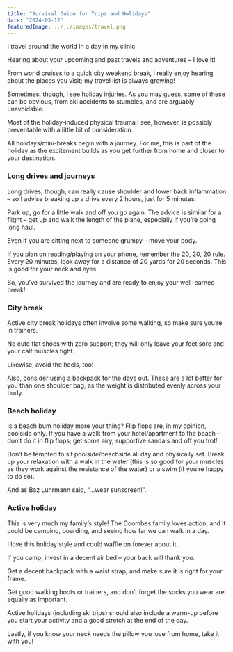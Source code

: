 ```yaml
---
title: "Survival Guide for Trips and Holidays"
date: "2024-03-12"
featuredImage: ../../images/travel.png
---
```


I travel around the world in a day in my clinic.

Hearing about your upcoming and past travels and adventures – I love it!

From world cruises to a quick city weekend break, I really enjoy hearing about the places you visit; my travel list is always growing!

Sometimes, though, I see holiday injuries. As you may guess, some of these can be obvious, from ski accidents to stumbles, and are arguably unavoidable.

Most of the holiday-induced physical trauma I see, however, is possibly preventable with a little bit of consideration.

All holidays/mini-breaks begin with a journey. For me, this is part of the holiday as the excitement builds as you get further from home and closer to your destination.

### Long drives and journeys

Long drives, though, can really cause shoulder and lower back inflammation – so I advise breaking up a drive every 2 hours, just for 5 minutes.

Park up, go for a little walk and off you go again. The advice is similar for a flight – get up and walk the length of the plane, especially if you’re going long haul.

Even if you are sitting next to someone grumpy – move your body.

If you plan on reading/playing on your phone, remember the 20, 20, 20 rule. Every 20 minutes, look away for a distance of 20 yards for 20 seconds. This is good for your neck and eyes.

So, you’ve survived the journey and are ready to enjoy your well-earned break!

### City break

Active city break holidays often involve some walking, so make sure you’re in trainers.

No cute flat shoes with zero support; they will only leave your feet sore and your calf muscles tight.

Likewise, avoid the heels, too!

Also, consider using a backpack for the days out. These are a lot better for you than one shoulder bag, as the weight is distributed evenly across your body.

### Beach holiday

Is a beach bum holiday more your thing? Flip flops are, in my opinion, poolside only. If you have a walk from your hotel/apartment to the beach – don’t do it in flip flops; get some airy, supportive sandals and off you trot!

Don’t be tempted to sit poolside/beachside all day and physically set. Break up your relaxation with a walk in the water (this is so good for your muscles as they work against the resistance of the water) or a swim (if you’re happy to do so).

And as Baz Luhrmann said, “…wear sunscreen!”.

### Active holiday

This is very much my family’s style! The Coombes family loves action, and it could be camping, boarding, and seeing how far we can walk in a day.

I love this holiday style and could waffle on forever about it.

If you camp, invest in a decent air bed – your back will thank you.

Get a decent backpack with a waist strap, and make sure it is right for your frame.

Get good walking boots or trainers, and don’t forget the socks you wear are equally as important.

Active holidays (including ski trips) should also include a warm-up before you start your activity and a good stretch at the end of the day.

Lastly, if you know your neck needs the pillow you love from home, take it with you!

